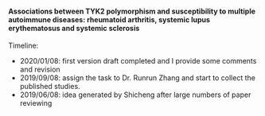 #### Associations between TYK2 polymorphism and susceptibility to multiple autoimmune diseases: rheumatoid arthritis, systemic lupus erythematosus and systemic sclerosis

Timeline: 

* 2020/01/08: first version draft completed and I provide some comments and revision
* 2019/09/08: assign the task to Dr. Runrun Zhang and start to collect the published studies. 
* 2019/06/08: idea generated by Shicheng after large numbers of paper reviewing

